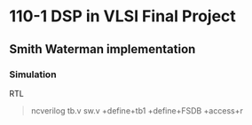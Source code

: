 # 110-1 DSP in VLSI Final Project

## Smith Waterman implementation

### Simulation
RTL
> ncverilog tb.v sw.v +define+tb1 +define+FSDB +access+r
